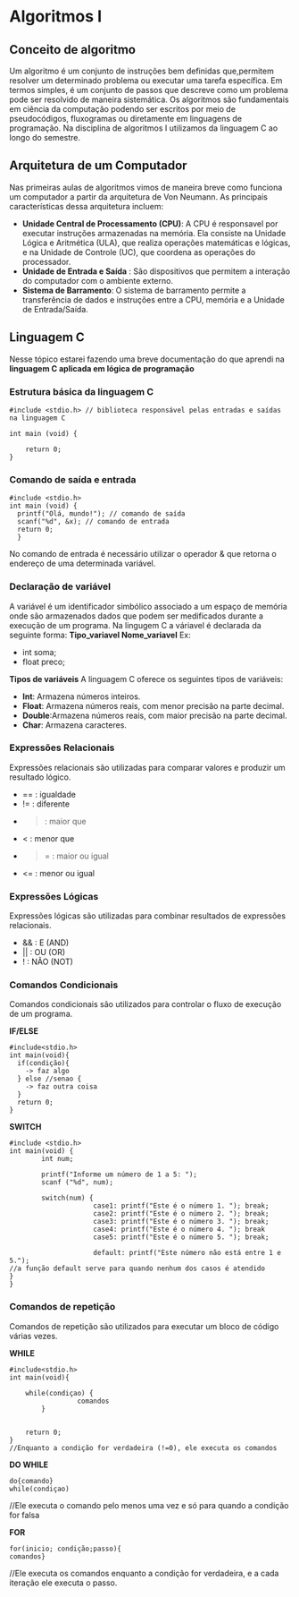 # Algoritmos I

## Conceito de algoritmo

Um algoritmo é um conjunto de instruções bem definidas que,permitem resolver um determinado problema ou executar uma tarefa específica. Em termos simples, é um conjunto de passos que descreve como um problema pode ser resolvido de maneira sistemática. Os algoritmos são fundamentais em ciência da computação podendo ser escritos por meio de pseudocódigos, fluxogramas ou diretamente em linguagens de programação. Na disciplina de algoritmos I utilizamos da linguagem C ao longo do semestre.

## Arquitetura de um Computador

Nas primeiras aulas de algoritmos vimos de maneira breve como funciona um computador a partir da arquitetura de Von Neumann. As principais características dessa arquitetura incluem:

- **Unidade Central de Processamento (CPU)**: A CPU é responsavel por executar instruções armazenadas na memória. Ela consiste na Unidade Lógica e Aritmética (ULA), que realiza operações matemáticas e lógicas, e na Unidade de Controle (UC), que coordena as operações do processador.
- **Unidade de Entrada e Saída** : São dispositivos que permitem a interação do computador com o ambiente externo.
- **Sistema de Barramento**: O sistema de barramento permite a transferência de dados e instruções entre a CPU, memória e a Unidade de Entrada/Saída.

## Linguagem C

Nesse tópico estarei fazendo uma breve documentação do que aprendi na **linguagem C aplicada em lógica de programação**

### Estrutura básica da linguagem C

```
#include <stdio.h> // biblioteca responsável pelas entradas e saídas na linguagem C

int main (void) {

    return 0;
}
```

### Comando de saída e entrada

```
#include <stdio.h>
int main (void) {
  printf("Olá, mundo!"); // comando de saída
  scanf("%d", &x); // comando de entrada
  return 0;
  }
```

No comando de entrada é necessário utilizar o operador & que retorna o endereço de uma determinada variável.

### Declaração de variável

A variável é um identificador simbólico associado a um espaço de memória onde são armazenados dados que podem ser medificados durante a execução de um programa.
Na lingugem C a váriavel é declarada da seguinte forma: **Tipo_variavel Nome_variavel**
Ex:

- int soma;
- float preco;

**Tipos de variáveis**
A linguagem C oferece os seguintes tipos de variáveis:

- **Int**: Armazena números inteiros.
- **Float**: Armazena números reais, com menor precisão na parte decimal.
- **Double**:Armazena números reais, com maior precisão na parte decimal.
- **Char**: Armazena caracteres.

### Expressões Relacionais

Expressões relacionais são utilizadas para comparar valores e produzir um resultado lógico.

- == : igualdade
- != : diferente
- > : maior que
- < : menor que
- > = : maior ou igual
- <= : menor ou igual

### Expressões Lógicas

Expressões lógicas são utilizadas para combinar resultados de expressões relacionais.

- && : E (AND)
- || : OU (OR)
- ! : NÃO (NOT)

### Comandos Condicionais

Comandos condicionais são utilizados para controlar o fluxo de execução de um programa.

**IF/ELSE**

```
#include<stdio.h>
int main(void){
  if(condição){
    -> faz algo
  } else //senao {
    -> faz outra coisa
  }
  return 0;
}
```

**SWITCH**

```
#include <stdio.h>
int main(void) {
		int num;

		printf("Informe um número de 1 a 5: ");
		scanf ("%d", num);

		switch(num) {
					 case1: printf("Este é o número 1. "); break;
					 case2: printf("Este é o número 2. "); break;
					 case3: printf("Este é o número 3. "); break;
					 case4: printf("Este é o número 4. "); break
					 case5: printf("Este é o número 5. "); break;

					 default: printf("Este número não está entre 1 e 5.");
//a função default serve para quando nenhum dos casos é atendido
}
}
```

### Comandos de repetição

Comandos de repetição são utilizados para executar um bloco de código várias vezes.

**WHILE**

```
#include<stdio.h>
int main(void){

	while(condiçao) {
				 comandos
		}


	return 0;
}
//Enquanto a condição for verdadeira (!=0), ele executa os comandos
```

**DO WHILE**

```
do{comando}
while(condiçao)
```

//Ele executa o comando pelo menos uma vez e só para quando a condição for falsa

**FOR**

```
for(inicio; condição;passo){
comandos}
```

//Ele executa os comandos enquanto a condição for verdadeira, e a cada iteração ele executa o passo.
